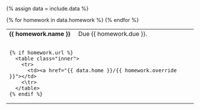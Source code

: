 {% assign data = include.data %}
<table class="asst-table">
{% for homework in data.homework %}
<tr>
  <td><b>{{ homework.name }}</b> &nbsp; &nbsp; Due {{ homework.due }}.<br><br>
    
    {% if homework.url %}
      <table class="inner">
        <tr>
          <td><a href="{{ data.home }}/{{ homework.override }}"></td>
        <\tr>
      </table>
    {% endif %}
  </td>
</tr>
{% endfor %}
</table>
